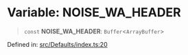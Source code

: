 # Variable: NOISE\_WA\_HEADER

> `const` **NOISE\_WA\_HEADER**: `Buffer`\<`ArrayBuffer`\>

Defined in: [src/Defaults/index.ts:20](https://github.com/WhiskeySockets/Baileys/blob/2fdabb7f387029b680a2c5e056c7022c25b0f110/src/Defaults/index.ts#L20)
